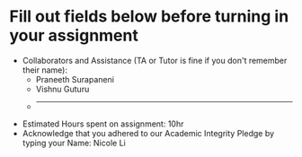 # Fill out fields below before turning in your assignment

* Collaborators and Assistance (TA or Tutor is fine if you don't remember their name):
  * Praneeth Surapaneni
  * Vishnu Guturu
  * ____________________________________________
* Estimated Hours spent on assignment: 10hr
* Acknowledge that you adhered to our Academic Integrity Pledge by typing your Name: Nicole Li
